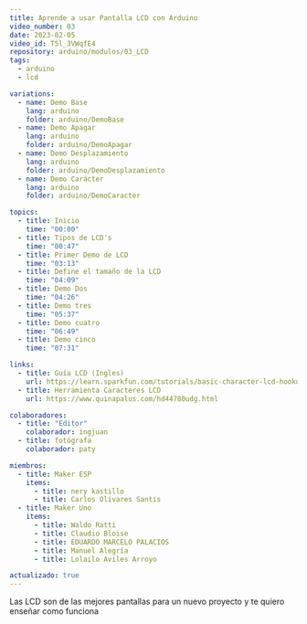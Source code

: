 ```yaml
---
title: Aprende a usar Pantalla LCD con Arduino
video_number: 03
date: 2023-02-05
video_id: T5l_3VWqfE4
repository: arduino/modulos/03_LCD
tags:
  - arduino
  - lcd

variations:
  - name: Demo Base
    lang: arduino
    folder: arduino/DemoBase
  - name: Demo Apagar
    lang: arduino
    folder: arduino/DemoApagar
  - name: Demo Desplazamiento
    lang: arduino
    folder: arduino/DemoDesplazamiento
  - name: Demo Carácter
    lang: arduino
    folder: arduino/DemoCaracter

topics:
  - title: Inicio
    time: "00:00"
  - title: Tipos de LCD's
    time: "00:47"
  - title: Primer Demo de LCD
    time: "03:13"
  - title: Define el tamaño de la LCD
    time: "04:09"
  - title: Demo Dos
    time: "04:26"
  - title: Demo tres
    time: "05:37"
  - title: Demo cuatro
    time: "06:49"
  - title: Demo cinco
    time: "07:31"

links:
  - title: Guía LCD (Ingles)
    url: https://learn.sparkfun.com/tutorials/basic-character-lcd-hookup-guide
  - title: Herramienta Caracteres LCD
    url: https://www.quinapalus.com/hd44780udg.html

colaboradores:
  - title: "Editor"
    colaborador: ingjuan
  - title: fotógrafa
    colaborador: paty

miembros:
  - title: Maker ESP
    items:
      - title: nery kastillo
      - title: Carlos Olivares Santis
  - title: Maker Uno
    items:
      - title: Waldo Ratti
      - title: Claudio Bloise
      - title: EDUARDO MARCELO PALACIOS
      - title: Manuel Alegría
      - title: Lolailo Aviles Arroyo

actualizado: true
---
```


Las LCD son de las mejores pantallas para un nuevo proyecto y te quiero enseñar como funciona
